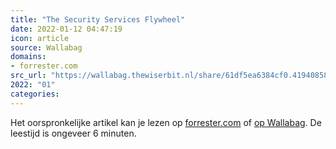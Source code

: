 ```yaml
---
title: "The Security Services Flywheel"
date: 2022-01-12 04:47:19
icon: article
source: Wallabag
domains:
- forrester.com
src_url: "https://wallabag.thewiserbit.nl/share/61df5ea6384cf0.41940858"
2022: "01"
categories:
---
```

Het oorspronkelijke artikel kan je lezen op [forrester.com](https://www.forrester.com/blogs/the-security-services-flywheel/) of [op Wallabag](https://wallabag.thewiserbit.nl/share/61df5ea6384cf0.41940858). De leestijd is ongeveer 6 minuten.